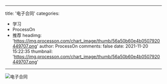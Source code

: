 
---
title: '电子合同'
categories: 
 - 学习
 - ProcessOn
 - 推荐
headimg: 'https://img.processon.com/chart_image/thumb/56a50b60e4b0507920449707.png'
author: ProcessOn
comments: false
date: 2021-11-20 15:22:35
thumbnail: 'https://img.processon.com/chart_image/thumb/56a50b60e4b0507920449707.png'
---

<div>   
<img class="thumb" alt="电子合同" src="https://img.processon.com/chart_image/thumb/56a50b60e4b0507920449707.png" referrerpolicy="no-referrer">
<p></p>  
</div>
            